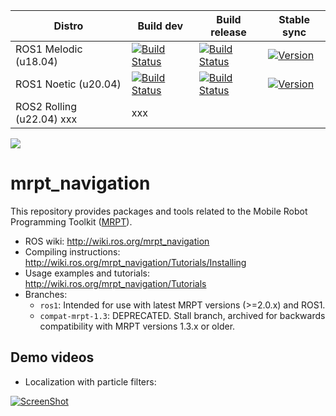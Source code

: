 | Distro | Build dev | Build release | Stable sync |
| --- | --- | --- | --- |
| ROS1 Melodic (u18.04) | [![Build Status](http://build.ros.org/job/Mdev__mrpt_navigation__ubuntu_bionic_amd64/badge/icon)](http://build.ros.org/job/Mdev__mrpt_navigation__ubuntu_bionic_amd64/) |  [![Build Status](http://build.ros.org/job/Mbin_uB64__mrpt_navigation__ubuntu_bionic_amd64__binary/badge/icon)](http://build.ros.org/job/Mbin_uB64__mrpt_navigation__ubuntu_bionic_amd64__binary/) | [![Version](https://img.shields.io/ros/v/melodic/mrpt_navigation)](https://index.ros.org/search/?term=mrpt_navigation) |
| ROS1 Noetic (u20.04) | [![Build Status](https://build.ros.org/job/Ndev__mrpt_navigation__ubuntu_focal_amd64/badge/icon)](https://build.ros.org/job/Ndev__mrpt_navigation__ubuntu_focal_amd64/) |  [![Build Status](https://build.ros.org/job/Nbin_uF64__mrpt_navigation__ubuntu_focal_amd64__binary/badge/icon)](https://build.ros.org/job/Nbin_uF64__mrpt_navigation__ubuntu_focal_amd64__binary/) | [![Version](https://img.shields.io/ros/v/noetic/mrpt_navigation)](https://index.ros.org/search/?term=mrpt_navigation) |
| ROS2 Rolling (u22.04) xxx |  xxx |

<img align="center" src="https://mrpt.github.io/imgs/mrpt_reactivenav_ros_demo_s40.gif">

mrpt_navigation
===============

This repository provides packages and tools related to the Mobile Robot Programming Toolkit ([MRPT](http://www.mrpt.org/)). 

* ROS wiki: http://wiki.ros.org/mrpt_navigation
* Compiling instructions: http://wiki.ros.org/mrpt_navigation/Tutorials/Installing
* Usage examples and tutorials: http://wiki.ros.org/mrpt_navigation/Tutorials
* Branches:
  * `ros1`: Intended for use with latest MRPT versions (>=2.0.x) and ROS1.
  * `compat-mrpt-1.3`: DEPRECATED. Stall branch, archived for backwards compatibility with MRPT versions 1.3.x or older.

Demo videos
------------

* Localization with particle filters:

[![ScreenShot](http://img.youtube.com/vi/b5glQhT2Zac/0.jpg)](http://youtu.be/b5glQhT2Zac)
